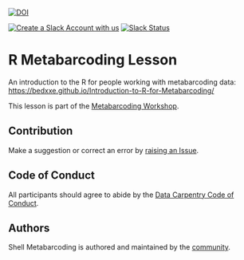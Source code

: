 [![DOI](https://zenodo.org/badge/DOI/10.5281/zenodo.3260560.svg)](https://doi.org/10.5281/zenodo.3260560)


[![Create a Slack Account with us](https://img.shields.io/badge/Create_Slack_Account-The_Carpentries-071159.svg)](https://swc-slack-invite.herokuapp.com/) 
[![Slack Status](https://img.shields.io/badge/Slack_Channel-dc--genomics-E01563.svg)](https://swcarpentry.slack.com/messages/C9N1K7DCY) 

# R Metabarcoding Lesson

An introduction to the R for people working with metabarcoding data: https://bedxxe.github.io/Introduction-to-R-for-Metabarcoding/

This lesson is part of the [Metabarcoding Workshop](https://nselem.github.io/metabacording-workshop/).

## Contribution

Make a suggestion or correct an error by [raising an Issue](https://github.com/Bedxxe/Introduction-to-R-for-Metabarcoding/issues).

## Code of Conduct

All participants should agree to abide by the [Data Carpentry Code of Conduct](http://www.datacarpentry.org/code-of-conduct/).

## Authors

Shell Metabarcoding is authored and maintained by the [community](https://github.com/Bedxxe/Introduction-to-R-for-Metabarcoding/network/members). 
